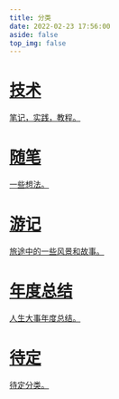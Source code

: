 ```yaml
---
title: 分类
date: 2022-02-23 17:56:00
aside: false
top_img: false
---
```


<style>
  #libCategories .card-wrap:hover .card-info:after {
    width: 300%;
  }
</style>
<link rel="stylesheet" type="text/css" href="https://npm.elemecdn.com/js-heo@1.0.11/3dCard/no3d.css">

<div id='libCategories'>
<div id="lib-cards" class="container">

<a href='javascript:void(0);' onClick='pjax.loadUrl("/categories/前端开发/")'>
    <card data-image="https://bucket.gsxxm.xyz/cdn-cgi/imagedelivery/s0Dxqb8eFXuEhS1LLUbikA/45fd6030-ba02-40e2-d9c8-0c8aaf6a4b00/public">
        <h1 slot="header">技术</h1>
        <p slot="content">笔记，实践，教程。</p>
    </card>
</a>

<a href='javascript:void(0);' onClick='pjax.loadUrl("/categories/大学生涯/")'>
    <card data-image="https://bucket.gsxxm.xyz/cdn-cgi/imagedelivery/s0Dxqb8eFXuEhS1LLUbikA/45fd6030-ba02-40e2-d9c8-0c8aaf6a4b00/public">
        <h1 slot="header">随笔</h1>
        <p slot="content">一些想法。</p>
    </card>
</a>

<a href='javascript:void(0);' onClick='pjax.loadUrl("/categories/生活日常/")'>
    <card data-image="https://bucket.gsxxm.xyz/cdn-cgi/imagedelivery/s0Dxqb8eFXuEhS1LLUbikA/45fd6030-ba02-40e2-d9c8-0c8aaf6a4b00/public">
        <h1 slot="header">游记</h1>
        <p slot="content">旅途中的一些风景和故事。</p>
    </card>
</a>

<a href='javascript:void(0);' onClick='pjax.loadUrl("/categories/年度总结/")'>
    <card data-image="https://bucket.gsxxm.xyz/cdn-cgi/imagedelivery/s0Dxqb8eFXuEhS1LLUbikA/45fd6030-ba02-40e2-d9c8-0c8aaf6a4b00/public">
        <h1 slot="header">年度总结</h1>
        <p slot="content">人生大事年度总结。</p>
    </card>
</a>

<a href='javascript:void(0);' onClick='pjax.loadUrl("/categories/AnZhiYu/")'>
    <card data-image="https://bucket.gsxxm.xyz/cdn-cgi/imagedelivery/s0Dxqb8eFXuEhS1LLUbikA/45fd6030-ba02-40e2-d9c8-0c8aaf6a4b00/public">
        <h1 slot="header">待定</h1>
        <p slot="content">待定分类。</p>
    </card>
</a>

</div>
</div>

<script src='https://lf6-cdn-tos.bytecdntp.com/cdn/expire-1-M/vue/2.6.14/vue.min.js' data-pjax></script>
<script type="text/javascript" src="https://npm.elemecdn.com/anzhiyu-theme-static@1.0.7/no3d/no3d.js" data-pjax></script>
